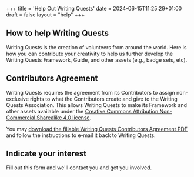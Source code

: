 +++
title = 'Help Out Writing Quests'
date = 2024-06-15T11:25:29+01:00
draft = false
layout = "help"
+++

## How to help Writing Quests

Writing Quests is the creation of volunteers from around the world. 
Here is how you can contribute your creativity to help us further develop the Writing Quests Framework, Guide, and other assets (e.g., badge sets, etc).


## Contributors Agreement

Writing Quests requires the agreement from its Contributors to assign non-exclusive rights to what the Contributors create and give to the Writing Quests Association. This allows Writing Quests to make its Framework and other assets available under the [Creative Commons Attribution Non-Commercial Sharealike 4.0 license](https://creativecommons.org/licenses/by-nc-sa/4.0/deed.en).

You may [download the fillable Writing Quests Contributors Agreement PDF](/writing_quests_contributors_agreement_fillable_20240619.pdf) and follow the instructions to e-mail it back to Writing Quests. 

## Indicate your interest

Fill out this form and we'll contact you and get you involved.
